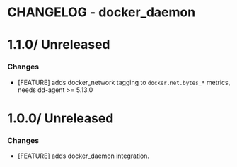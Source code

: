 # CHANGELOG - docker_daemon

1.1.0/ Unreleased
==================

### Changes

* [FEATURE] adds docker_network tagging to `docker.net.bytes_*` metrics, needs dd-agent >= 5.13.0

1.0.0/ Unreleased
==================

### Changes

* [FEATURE] adds docker_daemon integration.

